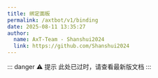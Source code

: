 ```yaml
---
title: 绑定面板
permalink: /axtbot/v1/binding
date: 2025-08-11 13:35:27
author:
  name: AxT-Team - Shanshui2024
  link: https://github.com/Shanshui2024
---
```

::: danger ⚠ 提示
此处已过时，请查看最新版文档
:::